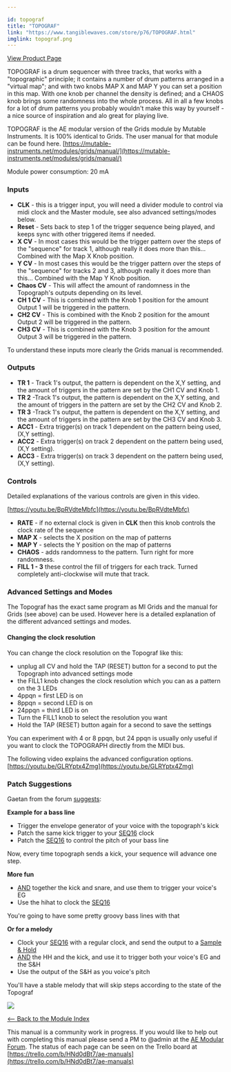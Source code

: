 ```yaml
---

id: topograf
title: "TOPOGRAF"
link: "https://www.tangiblewaves.com/store/p76/TOPOGRAF.html"
imglink: topograf.png
---
```



[View Product Page](https://www.tangiblewaves.com/store/p76/TOPOGRAF.html)

TOPOGRAF is a drum sequencer with three tracks, that works with a "topographic" principle; it contains a number of drum patterns arranged in a "virtual map"; and with two knobs MAP X and MAP Y you can set a position in this map. With one knob per channel the density is defined; and a CHAOS knob brings some randomness into the whole process. All in all a few knobs for a lot of drum patterns you probably wouldn't make this way by yourself - a nice source of inspiration and alo great for playing live.

TOPOGRAF is the AE modular version of the Grids module by Mutable Instruments. It is 100% identical to Grids. The user manual for that module can be found here. [https://mutable-instruments.net/modules/grids/manual/](https://mutable-instruments.net/modules/grids/manual/)

Module power consumption: 20 mA

### Inputs

*   **CLK** - this is a trigger input, you will need a divider module to control via midi clock and the Master module, see also advanced settings/modes below.
*   **Reset** - Sets back to step 1 of the trigger sequence being played, and keeps sync with other triggered items if needed.
*   **X CV** - In most cases this would be the trigger pattern over the steps of the "sequence" for track 1, although really it does more than this... Combined with the Map X Knob position.
*   **Y CV** - In most cases this would be the trigger pattern over the steps of the "sequence" for tracks 2 and 3, although really it does more than this... Combined with the Map Y Knob position.
*   **Chaos CV** - This will affect the amount of randomness in the Topograph's outputs depending on its level.
*   **CH 1 CV** - This is combined with the Knob 1 position for the amount Output 1 will be triggered in the pattern.
*   **CH2 CV** - This is combined with the Knob 2 position for the amount Output 2 will be triggered in the pattern.
*   **CH3 CV** - This is combined with the Knob 3 position for the amount Output 3 will be triggered in the pattern.

To understand these inputs more clearly the Grids manual is recommended.

### Outputs

*   **TR 1** - Track 1's output, the pattern is dependent on the X,Y setting, and the amount of triggers in the pattern are set by the CH1 CV and Knob 1.
*   **TR 2** -Track 1's output, the pattern is dependent on the X,Y setting, and the amount of triggers in the pattern are set by the CH2 CV and Knob 2.
*   **TR 3** -Track 1's output, the pattern is dependent on the X,Y setting, and the amount of triggers in the pattern are set by the CH3 CV and Knob 3.
*   **ACC1** - Extra trigger(s) on track 1 dependent on the pattern being used, (X,Y setting).
*   **ACC2** - Extra trigger(s) on track 2 dependent on the pattern being used, (X,Y setting).
*   **ACC3** - Extra trigger(s) on track 3 dependent on the pattern being used, (X,Y setting).

### Controls

Detailed explanations of the various controls are given in this video.

[https://youtu.be/BpRVdteMbfc](https://youtu.be/BpRVdteMbfc)

*   **RATE** - if no external clock is given in **CLK** then this knob controls the clock rate of the sequence
*   **MAP X** - selects the X position on the map of patterns
*   **MAP Y** - selects the Y position on the map of patterns
*   **CHAOS** - adds randomness to the pattern. Turn right for more randomness.
*   **FILL 1 - 3** these control the fill of triggers for each track. Turned completely anti-clockwise will mute that track.

### Advanced Settings and Modes

The Topograf has the exact same program as MI Grids and the manual for Grids (see above) can be used. However here is a detailed explanation of the different advanced settings and modes.

#### Changing the clock resolution

You can change the clock resolution on the Topograf like this:

*   unplug all CV and hold the TAP (RESET) button for a second to put the Topograph into advanced settings mode
*   the FILL1 knob changes the clock resolution which you can as a pattern on the 3 LEDs
*   4ppqn = first LED is on
*   8ppqn = second LED is on
*   24ppqn = third LED is on
*   Turn the FILL1 knob to select the resolution you want
*   Hold the TAP (RESET) button again for a second to save the settings

You can experiment with 4 or 8 ppqn, but 24 ppqn is usually only useful if you want to clock the TOPOGRAPH directly from the MIDI bus.

The following video explains the advanced configuration options. [https://youtu.be/GLRYptx4Zmg](https://youtu.be/GLRYptx4Zmg)

### Patch Suggestions

Gaetan from the forum [suggests](http://forum.aemodular.com/post/3554/thread):

**Example for a bass line**

*   Trigger the envelope generator of your voice with the topograph's kick
*   Patch the same kick trigger to your [SEQ16](https://wiki.aemodular.com/pmwiki.php/AeManual/SEQ16) clock
*   Patch the [SEQ16](https://wiki.aemodular.com/pmwiki.php/AeManual/SEQ16) to control the pitch of your bass line

Now, every time topograph sends a kick, your sequence will advance one step.

**More fun**

*   [AND](https://wiki.aemodular.com/pmwiki.php/AeManual/LOGIC) together the kick and snare, and use them to trigger your voice's EG
*   Use the hihat to clock the [SEQ16](https://wiki.aemodular.com/pmwiki.php/AeManual/SEQ16)

You're going to have some pretty groovy bass lines with that

**Or for a melody**

*   Clock your [SEQ16](https://wiki.aemodular.com/pmwiki.php/AeManual/SEQ16) with a regular clock, and send the output to a [Sample & Hold](https://wiki.aemodular.com/pmwiki.php/AeManual/SAMPLEHOLD)
*   [AND](https://wiki.aemodular.com/pmwiki.php/AeManual/LOGIC) the HH and the kick, and use it to trigger both your voice's EG and the S&H
*   Use the output of the S&H as you voice's pitch

You'll have a stable melody that will skip steps according to the state of the Topograf

[![](/images/th00---topograf.png.jpg)](https://wiki.aemodular.com/uploads/AeManual/TOPOGRAF/topograf.png "topograf")

[<-- Back to the Module Index](https://wiki.aemodular.com/pmwiki.php/AeManual/Modules)

This manual is a community work in progress. If you would like to help out with completing this manual please send a PM to @admin at the [AE Modular Forum](http://forum.aemodular.com). The status of each page can be seen on the Trello board at [https://trello.com/b/HNd0dBt7/ae-manuals](https://trello.com/b/HNd0dBt7/ae-manuals)
